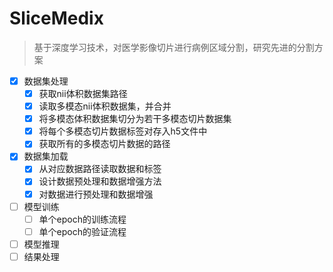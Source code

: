 # SliceMedix

> 基于深度学习技术，对医学影像切片进行病例区域分割，研究先进的分割方案

- [X] 数据集处理
  - [X] 获取nii体积数据集路径
  - [X] 读取多模态nii体积数据集，并合并
  - [X] 将多模态体积数据集切分为若干多模态切片数据集
  - [X] 将每个多模态切片数据标签对存入h5文件中
  - [X] 获取所有的多模态切片数据的路径
- [X] 数据集加载
  - [X] 从对应数据路径读取数据和标签
  - [X] 设计数据预处理和数据增强方法
  - [X] 对数据进行预处理和数据增强
- [ ] 模型训练
  - [ ] 单个epoch的训练流程
  - [ ] 单个epoch的验证流程
- [ ] 模型推理
- [ ] 结果处理
